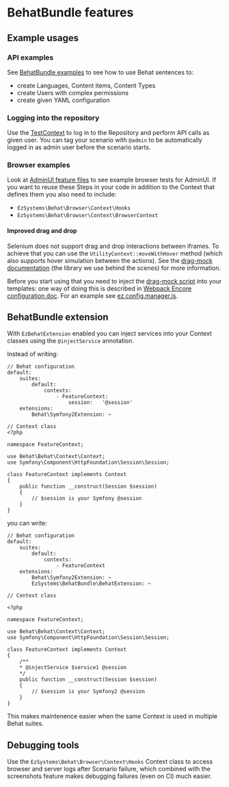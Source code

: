 # BehatBundle features

## Example usages

### API examples
See [BehatBundle examples](https://github.com/ezsystems/BehatBundle/tree/master/features/examples) to see how to use Behat sentences to:
- create Languages, Content items, Content Types
- create Users with complex permissions
- create given YAML configuration

### Logging into the repository

Use the [TestContext](../src/lib/API/Context/TestContext.php) to log in to the Repository and perform API calls as given user. You can tag your scenario with `@admin` to be automatically logged in as admin user before the scenario starts.

### Browser examples

Look at [AdminUI feature files](https://github.com/ezsystems/ezplatform-admin-ui/tree/master/features/standard) to see example browser tests for AdminUI. If you want to reuse these Steps in your code in addition to the Context that defines them you also need to include:
- `EzSystems\Behat\Browser\Context\Hooks`
- `EzSystems\Behat\Browser\Context\BrowserContext`

#### Improved drag and drop

Selenium does not support drag and drop interactions between iframes. To achieve that you can use the `UtilityContext::moveWithHover` method (which also supports hover simulation between the actions). See the [drag-mock documentation](https://github.com/andywer/drag-mock#browser) (the library we use behind the scenes) for more information.

Before you start using that you need to inject the [drag-mock script](../Resources/public/js/scripts/drag-mock.js) into your templates: one way of doing this is described in [Webpack Encore configuration doc](https://doc.ezplatform.com/en/latest/guide/bundles/#configuration-from-a-bundle). For an example see [ez.config.manager.js](../src/bundle/Resources/encore/ez.config.manager.js).

## BehatBundle extension

With `EzBehatExtension` enabled you can inject services into your Context classes using the `@injectService` annotation.

Instead of writing:
```
// Behat configuration 
default:
    suites:
        default:
            contexts:
                - FeatureContext:
                    session:   '@session'
    extensions:
        Behat\Symfony2Extension: ~

// Context class
<?php

namespace FeatureContext;

use Behat\Behat\Context\Context;
use Symfony\Component\HttpFoundation\Session\Session;

class FeatureContext implements Context
{
    public function __construct(Session $session)
    {
        // $session is your Symfony @session
    }
}
```

you can write:
```
// Behat configuration
default:
    suites:
        default:
            contexts:
                - FeatureContext
    extensions:
        Behat\Symfony2Extension: ~
        EzSystems\BehatBundle\BehatExtension: ~

// Context class

<?php

namespace FeatureContext;

use Behat\Behat\Context\Context;
use Symfony\Component\HttpFoundation\Session\Session;

class FeatureContext implements Context
{
    /**
    * @injectService $service1 @session
    */
    public function __construct(Session $session)
    {
        // $session is your Symfony2 @session
    }
}
```

This makes maintenence easier when the same Context is used in multiple Behat suites.

## Debugging tools

Use the `EzSystems\Behat\Browser\Context\Hooks` Context class to access browser and server logs after Scenario failure, which combined with the screenshots feature makes debugging failures (even on CI) much easier.
